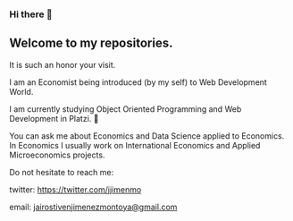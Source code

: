 ### Hi there 👋

## Welcome to my repositories.

It is such an honor your visit. 

I am an Economist being introduced (by my self) to Web Development World. 

I am currently studying Object Oriented Programming and Web Development in Platzi. :green_heart:

You can ask me about Economics and Data Science applied to Economics. In Economics I usually work on International Economics and Applied Microeconomics projects.

Do not hesitate to reach me:

twitter: https://twitter.com/jjimenmo

email: jairostivenjimenezmontoya@gmail.com

<!--
**jjimenmo/jjimenmo** is a ✨ _special_ ✨ repository because its `README.md` (this file) appears on your GitHub profile.

Here are some ideas to get you started:

- 🔭 I’m currently working on ...
- 🌱 I’m currently learning ...
- 👯 I’m looking to collaborate on ...
- 🤔 I’m looking for help with ...
- 💬 Ask me about ...
- 📫 How to reach me: ...
- 😄 Pronouns: ...
- ⚡ Fun fact: ...
-->
